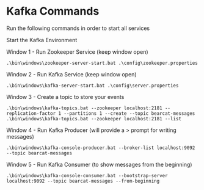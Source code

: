 # Kafka Commands
Run the following commands in order to start all services

Start the Kafka Environment

Window 1 - Run Zookeeper Service  (keep window open)
```
.\bin\windows\zookeeper-server-start.bat .\config\zookeeper.properties
```
Window 2 - Run Kafka Service (keep window open)
```
.\bin\windows\kafka-server-start.bat .\config\server.properties
```
Window 3 - Create a topic to store your events 
```
.\bin\windows\kafka-topics.bat --zookeeper localhost:2181 --replication-factor 1 --partitions 1 --create --topic bearcat-messages
.\bin\windows\kafka-topics.bat --zookeeper localhost:2181 --list
```
Window 4 - Run Kafka Producer (will provide a > prompt for writing messages)
```
.\bin\windows\kafka-console-producer.bat --broker-list localhost:9092 --topic bearcat-messages
```
Window 5 - Run Kafka Consumer (to show messages from the beginning)
```
.\bin\windows\kafka-console-consumer.bat --bootstrap-server localhost:9092 --topic bearcat-messages --from-beginning
```